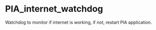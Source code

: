 # PIA_internet_watchdog
Watchdog to monitor if internet is working, if not, restart PIA application.
